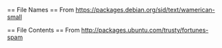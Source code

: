 == File Names ==
From https://packages.debian.org/sid/text/wamerican-small

== File Contents ==
From http://packages.ubuntu.com/trusty/fortunes-spam

